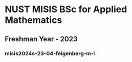 # NUST MISIS BSc for Applied Mathematics
## Freshman Year - 2023
### misis2024s-23-04-feigenberg-m-i
